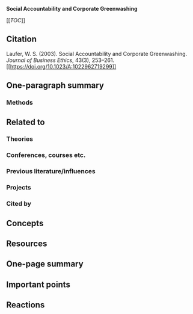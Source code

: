 **Social Accountability and Corporate Greenwashing**

[[_TOC_]]

## Citation

Laufer, W. S. (2003). Social Accountability and Corporate Greenwashing. *Journal of Business Ethics*, 43(3), 253–261. [[https://doi.org/10.1023/A:1022962719299]]

## One-paragraph summary

### Methods

## Related to

### Theories

### Conferences, courses etc.

### Previous literature/influences

### Projects

### Cited by

## Concepts

## Resources

## One-page summary

## Important points

## Reactions